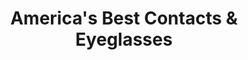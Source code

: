 ---
title: "America's Best Contacts & Eyeglasses"
url: /saint-johns/americas-best-contacts-and-eyeglasses/
shop: optician
---